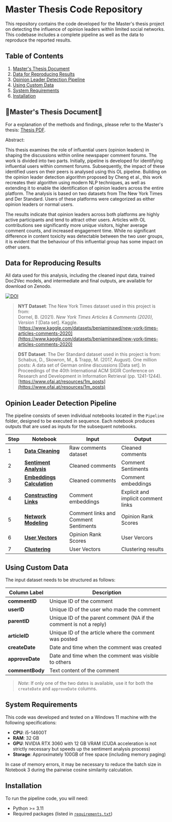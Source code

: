 # Master Thesis Code Repository

This repository contains the code developed for the Master's thesis project on detecting the influence of opinion leaders within limited social networks. This codebase includes a complete pipeline as well as the data to reproduce the reported results.

## Table of Contents
1. [Master's Thesis Document](#masters-thesis-document)
2. [Data for Reproducing Results](#data-for-reproducing-results)
3. [Opinion Leader Detection Pipeline](#opinion-leader-detection-pipeline)
4. [Using Custom Data](#using-custom-data)
5. [System Requirements](#system-requirements)
6. [Installation](#installation)


## 🚧Master's Thesis Document🚧

For a explanation of the methods and findings, please refer to the Master's thesis: [Thesis PDF](./path/to/your-thesis.pdf). 

Abstract:  

This thesis examines the role of influential users (opinion leaders) in shaping the discussions within online newspaper comment forums. The work is divided into two parts. Initially, pipeline is developed for identifying influential users within comment forums. Subsequently, the impact of these identified users on their peers is analysed using this OL pipeline. Building on the opinion leader detection algorithm proposed by Cheng et al., this work recreates their algorithm using modern NLP techniques, as well as extending it to enable the identification of opinion leaders across the entire platform. The analysis is based on two datasets from The New York Times and Der Standard. Users of these platforms were categorized as either opinion leaders or normal users. 

The results indicate that opinion leaders across both platforms are highly active participants and tend to attract other users. Articles with OL contributions see significantly more unique visitors, higher average comment counts, and increased engagement time. While no significant difference in content toxicity was detectable between the two user groups, it is evident that the behaviour of this influential group has some impact on other users. 


## Data for Reproducing Results

All data used for this analysis, including the cleaned input data, trained Doc2Vec models, and intermediate and final outputs, are available for download on Zenodo.

[![DOI](https://zenodo.org/badge/DOI/10.5281/zenodo.14020130.svg)](https://doi.org/10.5281/zenodo.14020130)

> **NYT Dataset**: The New York Times dataset used in this project is from:  
Dornel, B. (2021). *New York Times Articles & Comments (2020), Version 1* [Data set]. Kaggle.  [https://www.kaggle.com/datasets/benjaminawd/new-york-times-articles-comments-2020](https://www.kaggle.com/datasets/benjaminawd/new-york-times-articles-comments-2020)

> **DST Dataset**: The Der Standard dataset used in this project is from:  
Schabus, D., Skowron, M., & Trapp, M. (2017, August). One million posts: A data set of German online discussions [Data set]. In Proceedings of the 40th International ACM SIGIR Conference on Research and Development in Information Retrieval (pp. 1241-1244). [https://www.ofai.at/resources/1m_posts](https://www.ofai.at/resources/1m_posts)

## Opinion Leader Detection Pipeline

The pipeline consists of seven individual notebooks located in the `Pipeline` folder, designed to be executed in sequence. Each notebook produces outputs that are used as inputs for the subsequent notebooks.

| Step | Notebook              | Input                                   | Output                              |
|------|-------------------------------------------------------|----------------------------------------------|------------------------------------------|
| 1    | [**Data Cleaning**](./Pipeline/0_Data_exploration_Comments.ipynb) | Raw comments dataset                         | Cleaned comments          |
| 2    | [**Sentiment Analysis**](./Pipeline/1_Sentiment_Orientation.ipynb)       | Cleaned comments                             | Comment Sentiments              |
| 3    | [**Embeddings Calculation**](./Pipeline/2_Comment_embeddings.ipynb)             | Cleaned comments                   | Comment embeddings         |
| 4    | [**Constructing Links**](./Pipeline/3_Constructing_link_structure.ipynb) | Comment embeddings                 | Explicit and implicit comment links      |
| 5    | [**Network Modeling**](./Pipeline/4_Network_Modeling.ipynb)                 | Comment links and Comment Sentiments                                |  Opinion Rank Scores                  |
| 6    | [**User Vectors**](./Pipeline/5_User_Vectors.ipynb)                         | Opinion Rank Scores                                | User Vercors                 |
| 7    | [**Clustering**](./Pipeline/6_Clustering.ipynb)                             | User Vectors                                | Clustering results     |

## Using Custom Data

The input dataset needs to be structured as follows:

| Column Label     | Description                                                        |
|------------------|--------------------------------------------------------------------|
| **commentID**    | Unique ID of the comment                                           |
| **userID**       | Unique ID of the user who made the comment                         |
| **parentID**     | Unique ID of the parent comment (NA if the comment is not a reply) |
| **articleID**    | Unique ID of the article where the comment was posted              |
| **createDate**   | Date and time when the comment was created                         |
| **approveDate**  | Date and time when the comment was visible to others               |
| **commentBody**  | Text content of the comment                                        |

> *Note*: If only one of the two dates is available, use it for both the `createDate` and `approveDate` columns.

## System Requirements

This code was developed and tested on a Windows 11 machine with the following specifications:
- **CPU**: i5-14600T
- **RAM**: 32 GB
- **GPU**: NVIDIA RTX 3060 with 12 GB VRAM (CUDA acceleration is not strictly necessary but speeds up the sentiment analysis process)
- **Storage**: Approximately 100GB of free space (including memory paging)

In case of memory errors, it may be necessary to reduce the batch size in Notebook 3 during the pairwise cosine similarity calculation.

## Installation

To run the pipeline code, you will need:
- Python >= 3.11
- Required packages (listed in [`requirements.txt`](./requirements.txt))
